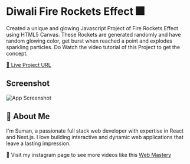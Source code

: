 
# Diwali Fire Rockets Effect 🎆

Created a unique and glowing Javascript Project of Fire Rockets Effect using HTML5 Canvas. These Rockets are generated randomly and have random glowing color, get burst when reached a point and explodes sparkling particles.
Do Watch the video tutorial of this Project to get the concept.


[🔵 Live Project URL](https://diwali-fire-rockets-effects.vercel.app/)





## Screenshot

![App Screenshot](https://i.ibb.co/t8kgpb1/Thumbnail.png)


## 🚀 About Me
 I'm Suman, a passionate full stack web developer with expertise in React and Next.js. I love building interactive and dynamic web applications that leave a lasting impression.


💙 Visit my instagram page to see more videos like this [Web Mastery](https://www.instagram.com/web_mastery03/)

